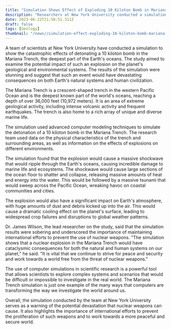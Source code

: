 ```yaml
---
title: "Simulation Shows Effect of Exploding 10 Kiloton Bomb in Mariana Trench on Earth"
description: "Researchers at New York University conducted a simulation to show the catastrophic effects of detonating a 10 kiloton bomb in the Mariana Trench, the deepest part of the Earth's oceans. The simulation found that such an event would have devastating consequences on both Earth's natural systems and human civilization, underscoring the importance of maintaining international efforts to prevent the use of nuclear weapons."
date: 2023-06-22T21:50:51.311Z
draft: false
tags: [Geology]
thumbnail: "/news//simulation-effect-exploding-10-kiloton-bomb-mariana-trench-earth/thumb.png"
---
```


A team of scientists at New York University have conducted a simulation to show the catastrophic effects of detonating a 10 kiloton bomb in the Mariana Trench, the deepest part of the Earth's oceans. The study aimed to examine the potential impact of such an explosion on the planet's geological and environmental systems. The results of the simulation were stunning and suggest that such an event would have devastating consequences on both Earth's natural systems and human civilization.

The Mariana Trench is a crescent-shaped trench in the western Pacific Ocean and is the deepest known part of the world's oceans, reaching a depth of over 36,000 feet (10,972 meters). It is an area of extreme geological activity, including intense volcanic activity and frequent earthquakes. The trench is also home to a rich array of unique and diverse marine life.

The simulation used advanced computer modeling techniques to simulate the detonation of a 10 kiloton bomb in the Mariana Trench. The research team used data on the physical characteristics of the trench and surrounding areas, as well as information on the effects of explosions on different environments.

The simulation found that the explosion would cause a massive shockwave that would ripple through the Earth's oceans, causing incredible damage to marine life and ecosystems. The shockwave would cause large sections of the ocean floor to shatter and collapse, releasing massive amounts of heat and energy into the water. This would be followed by a massive tsunami that would sweep across the Pacific Ocean, wreaking havoc on coastal communities and cities.

The explosion would also have a significant impact on Earth's atmosphere, with huge amounts of dust and debris kicked up into the air. This would cause a dramatic cooling effect on the planet's surface, leading to widespread crop failures and disruptions to global weather patterns.

Dr. James Wilson, the lead researcher on the study, said that the simulation results were sobering and underscored the importance of maintaining international efforts to prevent the use of nuclear weapons. "The simulation shows that a nuclear explosion in the Mariana Trench would have cataclysmic consequences for both the natural and human systems on our planet," he said. "It is vital that we continue to strive for peace and security and work towards a world free from the threat of nuclear weapons."

The use of computer simulations in scientific research is a powerful tool that allows scientists to explore complex systems and scenarios that would be difficult or impossible to investigate in the real world. The Mariana Trench simulation is just one example of the many ways that computers are transforming the way we investigate the world around us.

Overall, the simulation conducted by the team at New York University serves as a warning of the potential devastation that nuclear weapons can cause. It also highlights the importance of international efforts to prevent the proliferation of such weapons and to work towards a more peaceful and secure world. 

